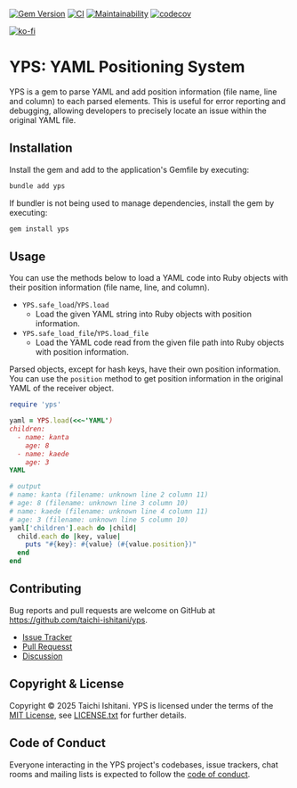 [![Gem Version](https://badge.fury.io/rb/yps.svg)](https://badge.fury.io/rb/yps)
[![CI](https://github.com/taichi-ishitani/yps/actions/workflows/ci.yml/badge.svg)](https://github.com/taichi-ishitani/yps/actions/workflows/ci.yml)
[![Maintainability](https://qlty.sh/gh/taichi-ishitani/projects/yps/maintainability.svg)](https://qlty.sh/gh/taichi-ishitani/projects/yps)
[![codecov](https://codecov.io/gh/taichi-ishitani/yps/graph/badge.svg?token=JwmT4kfLYG)](https://codecov.io/gh/taichi-ishitani/yps)

[![ko-fi](https://www.ko-fi.com/img/githubbutton_sm.svg)](https://ko-fi.com/A0A231E3I)

# YPS: YAML Positioning System

YPS is a gem to parse YAML and add position information (file name, line and column) to each parsed elements.
This is useful for error reporting and debugging, allowing developers to precisely locate an issue within the original YAML file.

## Installation

Install the gem and add to the application's Gemfile by executing:

```bash
bundle add yps
```

If bundler is not being used to manage dependencies, install the gem by executing:

```bash
gem install yps
```

## Usage

You can use the methods below to load a YAML code into Ruby objects with their position information (file name, line, and column).

* `YPS.safe_load`/`YPS.load`
    * Load the given YAML string into Ruby objects with position information.
* `YPS.safe_load_file`/`YPS.load_file`
    * Load the YAML code read from the given file path into Ruby objects with position information.

Parsed objects, except for hash keys, have their own position information.
You can use the `position` method to get position information in the original YAML of the receiver object.

```ruby
require 'yps'

yaml = YPS.load(<<~'YAML')
children:
  - name: kanta
    age: 8
  - name: kaede
    age: 3
YAML

# output
# name: kanta (filename: unknown line 2 column 11)
# age: 8 (filename: unknown line 3 column 10)
# name: kaede (filename: unknown line 4 column 11)
# age: 3 (filename: unknown line 5 column 10)
yaml['children'].each do |child|
  child.each do |key, value|
    puts "#{key}: #{value} (#{value.position})"
  end
end
```

## Contributing

Bug reports and pull requests are welcome on GitHub at https://github.com/taichi-ishitani/yps.

* [Issue Tracker](https://github.com/taichi-ishitani/yps/issues)
* [Pull Requesst](https://github.com/taichi-ishitani/yps/pulls)
* [Discussion](https://github.com/taichi-ishitani/yps/discussions)

## Copyright & License

Copyright &copy; 2025 Taichi Ishitani.
YPS is licensed under the terms of the [MIT License](https://opensource.org/licenses/MIT), see [LICENSE.txt](LICENSE.txt) for further details.

## Code of Conduct

Everyone interacting in the YPS project's codebases, issue trackers, chat rooms and mailing lists is expected to follow the [code of conduct](https://github.com/taichi-ishitani/yps/blob/master/CODE_OF_CONDUCT.md).
